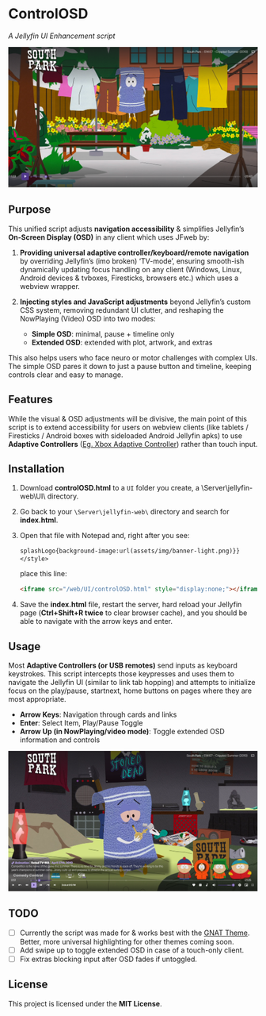 # ControlOSD  
*A Jellyfin UI Enhancement script*


![1](https://github.com/JSethCreates/jellyfin-script-controlOSD/blob/main/screenshots/1.PNG?raw=true)


## Purpose  
This unified script adjusts **navigation accessibility** & simplifies Jellyfin’s **On-Screen Display (OSD)** in any client which uses JFweb by:  

1. **Providing universal adaptive controller/keyboard/remote navigation** by overriding Jellyfin’s (imo broken) ‘TV-mode’, ensuring smooth-ish dynamically updating focus handling on any client (Windows, Linux, Android devices & tvboxes, Firesticks, browsers etc.) which uses a webview wrapper.  

2. **Injecting styles and JavaScript adjustments** beyond Jellyfin’s custom CSS system, removing redundant UI clutter, and reshaping the NowPlaying (Video) OSD into two modes:  
   - **Simple OSD**: minimal, pause + timeline only  
   - **Extended OSD**: extended with plot, artwork, and extras  

This also helps users who face neuro or motor challenges with complex UIs. The simple OSD pares it down to just a pause button and timeline, keeping controls clear and easy to manage.  

## Features  
While the visual & OSD adjustments will be divisive, the main point of this script is to extend accessibility for users on webview clients (like tablets / Firesticks / Android boxes with sideloaded Android Jellyfin apks) to use **Adaptive Controllers** ([Eg. Xbox Adaptive Controller](https://www.xbox.com/en-US/accessories/controllers/xbox-adaptive-joystick)) rather than touch input.  

## Installation  
1. Download **controlOSD.html** to a `UI` folder you create, a \Server\jellyfin-web\UI\ directory.  

2. Go back to your `\Server\jellyfin-web\` directory and search for **index.html**.  

3. Open that file with Notepad and, right after you see:  
   ```
   splashLogo{background-image:url(assets/img/banner-light.png)}}</style>
   ```  
   place this line:  
   ```html
   <iframe src="/web/UI/controlOSD.html" style="display:none;"></iframe>
   ```  

4. Save the **index.html** file, restart the server, hard reload your Jellyfin page (**Ctrl+Shift+R twice** to clear browser cache), and you should be able to navigate with the arrow keys and enter.  

## Usage  
Most **Adaptive Controllers (or USB remotes)** send inputs as keyboard keystrokes. This script intercepts those keypresses and uses them to navigate the Jellyfin UI (similar to link tab hopping) and attempts to initialize focus on the play/pause, startnext, home buttons on pages where they are most appropriate.  

- **Arrow Keys**: Navigation through cards and links  
- **Enter**: Select Item, Play/Pause Toggle  
- **Arrow Up (in NowPlaying/video mode)**: Toggle extended OSD information and controls  

![2](https://raw.githubusercontent.com/JSethCreates/jellyfin-script-controlOSD/main/screenshots/2.PNG)

## TODO  
- [ ] Currently the script was made for & works best with the [GNAT Theme](https://github.com/JSethCreates/jellyfin-theme-sethstyle). Better, more universal highlighting for other themes coming soon.  
- [ ] Add swipe up to toggle extended OSD in case of a touch-only client.  
- [ ] Fix extras blocking input after OSD fades if untoggled.  

## License  
This project is licensed under the **MIT License**.  
